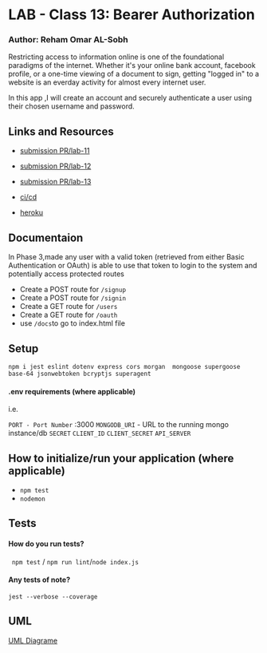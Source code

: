 # LAB - Class 13:  Bearer Authorization
### Author: Reham Omar AL-Sobh

Restricting access to information online is one of the foundational paradigms of the internet. Whether it's your online bank account, facebook profile, or a one-time viewing of a document to sign, getting "logged in" to a website is an everday activity for almost every internet user.

In this app ,I will create an account and securely authenticate a user using their chosen username and password.

 ## Links and Resources

 - [submission PR/lab-11 ](https://github.com/Reham-401-advanced-javascript/auth-server/pull/5)
 - [submission PR/lab-12 ](https://github.com/Reham-401-advanced-javascript/auth-server/pull/6)
 - [submission PR/lab-13 ](https://github.com/Reham-401-advanced-javascript/auth-server/pull/7)


 - [ci/cd ](https://github.com/Reham-401-advanced-javascript/auth-server/pull/2/checks?check_run_id=748848970)
 - [heroku ](https://reham-auth-server.herokuapp.com/docs)


 ## Documentaion

 In Phase 3,made any user with a valid token (retrieved from either Basic Authentication or OAuth) is able to use that token to login to the system and potentially access protected routes

 - Create a POST route for `/signup`
 - Create a POST route for `/signin`
 - Create a GET route for `/users`
 - Create a GET route for `/oauth`
 - use `/docs`to go to index.html file
 
 ## Setup

 `npm i jest eslint dotenv express cors morgan  mongoose supergoose base-64 jsonwebtoken bcryptjs superagent`

 #### .env requirements (where applicable)
  i.e.

  `PORT - Port Number` :3000
  `MONGODB_URI` - URL to the running mongo instance/db
  `SECRET`
  `CLIENT_ID`
  `CLIENT_SECRET`
  `API_SERVER`

  ## How to initialize/run your application (where applicable)
   * `npm test`
   * `nodemon`

  ## Tests

  #### How do you run tests?
  ` npm test` / `npm run lint`/`node index.js `
  #### Any tests of note?
   `jest --verbose --coverage`


## UML

[UML Diagrame ](assest/lab-11.jpg)